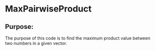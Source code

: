 # MaxPairwiseProduct
## Purpose:
The purpose of this code is to find the maximum product value between two numbers in a given vector.
